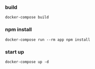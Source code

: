 ### build

```
docker-compose build
```

### npm install

```
docker-compose run --rm app npm install
```

### start up

```
docker-compose up -d
```
